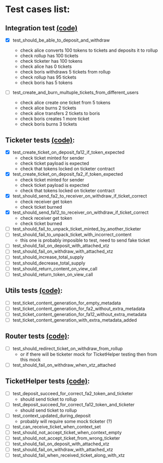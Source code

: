 # Test cases list:

## Integration test [(code)](test_communication.py)
- [x] test_should_be_able_to_deposit_and_withdraw
    - check alice converts 100 tokens to tickets and deposits it to rollup
    - check rollup has 100 tickets
    - check ticketer has 100 tokens
    - check alice has 0 tickets
    - check boris withdraws 5 tickets from rollup
    - check rollup has 95 tickets
    - check boris has 5 tokens

- [ ] test_create_and_burn_multuple_tickets_from_different_users
    - check alice create one ticket from 5 tokens
    - check alice burns 2 tickets
    - check alice transfers 2 tickets to boris
    - check boris creates 1 more ticket
    - check boris burns 3 tickets

## Ticketer tests [(code)](test_ticketer.py):
- [x] test_create_ticket_on_deposit_fa12_if_token_expected
    - check ticket minted for sender
    - check ticket payload is expected
    - check that tokens locked on ticketer contract
- [x] test_create_ticket_on_deposit_fa2_if_token_expected
    - check ticket minted for sender
    - check ticket payload is expected
    - check that tokens locked on ticketer contract
- [x] test_should_send_fa2_to_receiver_on_withdraw_if_ticket_correct
    - check receiver get token
    - check ticket burned
- [x] test_should_send_fa12_to_receiver_on_withdraw_if_ticket_correct
    - check receiver get token
    - check ticket burned
- [ ] test_should_fail_to_unpack_ticket_minted_by_another_ticketer
- [ ] test_should_fail_to_unpack_ticket_with_incorrect_content
    - this one is probably imposible to test, need to send fake ticket
- [ ] test_should_fail_on_deposit_with_attached_xtz
- [ ] test_should_fail_on_withdraw_with_attached_xtz
- [ ] test_should_increase_total_supply
- [ ] test_should_decrease_total_supply
- [ ] test_should_return_content_on_view_call
- [ ] test_should_return_token_on_view_call

## Utils tests [(code)](test_utils.py):
- [ ] test_ticket_content_generation_for_empty_metadata
- [ ] test_ticket_content_generation_for_fa2_without_extra_metadata
- [ ] test_ticket_content_generation_for_fa12_without_extra_metadata
- [ ] test_ticket_content_generation_with_extra_metadata_added

## Router tests [(code)](test_router.py):
- [ ] test_should_redirect_ticket_on_withdraw_from_rollup
    - or if there will be ticketer mock for TicketHelper testing then from this mock
- [ ] test_should_fail_on_withdraw_when_xtz_attached

## TicketHelper tests [(code)](test_ticket_helper.py):
- [ ] test_deposit_succeed_for_correct_fa2_token_and_ticketer
    - should send ticket to rollup
- [ ] test_deposit_succeed_for_correct_fa12_token_and_ticketer
    - should send ticket to rollup
- [ ] test_context_updated_during_deposit
    - probably will require some mock ticketer (?)
- [ ] test_can_receive_ticket_when_context_set
- [ ] test_should_not_accept_ticket_when_context_empty
- [ ] test_should_not_accept_ticket_from_wrong_ticketer
- [ ] test_should_fail_on_deposit_with_attached_xtz
- [ ] test_should_fail_on_withdraw_with_attached_xtz
- [ ] test_should_fail_when_received_ticket_along_with_xtz
